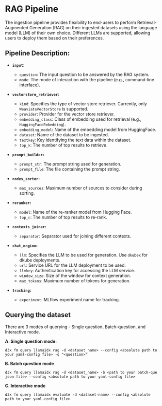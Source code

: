 # RAG Pipeline
The ingestion pipeline provides flexibility to end-users to perform Retrieval-Augmented Generation (RAG) on their ingested datasets using the language model (LLM) of their own choice. Different LLMs are supported, allowing users to deploy them based on their preferences.

## Pipeline Description:

- **`input`**:
    - `question`: The input question to be answered by the RAG system.
    - `mode`: The mode of interaction with the pipeline (e.g., command-line interface).

- **`vectorstore_retriever`:**
    - `kind`: Specifies the type of vector store retriever. Currently, only `WeaviateVectorStore` is supported.
    - `provider`: Provider for the vector store retriever.
    - `embedding_class`: Class of embedding used for retrieval (e.g., `HuggingFaceEmbedding`).
    - `embedding_model`: Name of the embedding model from HuggingFace.
    - `dataset`: Name of the dataset to be ingested.
    - `textkey`: Key identifying the text data within the dataset.
    - `top_k`: The number of top results to retrieve.

- **`prompt_builder`:**
    - `prompt_str`: The prompt string used for generation.
    - `prompt_file`: The file containing the prompt string.

- **`nodes_sorter`:**
    - `max_sources`: Maximum number of sources to consider during sorting.

- **`reranker`:**
    - `model`: Name of the re-ranker model from Hugging Face.
    - `top_n`: The number of top results to re-rank.

- **`contexts_joiner`:**
    - `separator`: Separator used for joining different contexts.

- **`chat_engine`:**
    - `llm`: Specifies the LLM to be used for generation. Use `dkubex` for dkube deployments.
    - `url`: Service URL for the LLM deployment to be used. 
    - `llmkey`: Authentication key for accessing the LLM service.
    - `window_size`: Size of the window for context generation.
    - `max_tokens`: Maximum number of tokens for generation.

- **`tracking`:**
    - `experiment`: MLflow experiment name for tracking.

## Querying the dataset 
There are 3 modes of querying - Single question, Batch-question, and Interactive mode.

**A. Single question mode:**

```
d3x fm query llamaidx rag -d <dataset_name> --config <absolute path to your yaml-config file> -q "<question>"
```

**B. Batch question mode**

```
d3x fm query llamaidx rag -d <dataset_name> -b <path to your batch-que json file> --config <absolute path to your yaml-config file>
```

**C. Interactive mode**

```
d3x fm query llamaidx evaluate -d <dataset-name> --config <absolute path to your yaml-config file>
```
